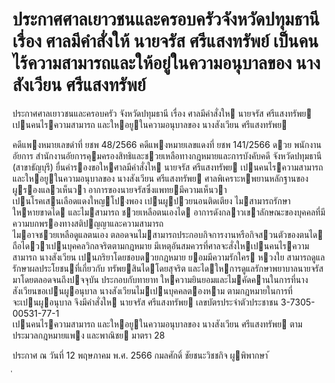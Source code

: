 
# ประกาศศาลเยาวชนและครอบครัวจังหวัดปทุมธานี เรื่อง ศาลมีคำสั่งให้ นายจรัส ศรีแสงทรัพย์ เป็นคนไร้ความสามารถและให้อยู่ในความอนุบาลของ นางสังเวียน ศรีแสงทรัพย์
      
      

      
      

ประกาศศาลเยาวชนและครอบครัว 
จังหวัดปทุมธานี 
เรื่อง   ศาลมีคําสั่งให  นายจรัส  ศรีแสงทรัพย  เปนคนไรความสามารถ 
และใหอยูในความอนุบาลของ  นางสังเวียน  ศรีแสงทรัพย 
 
 
คดีแพงหมายเลขดําที่  ยชพ 48/2566 
คดีแพงหมายเลขแดงที่  ยชพ 141/2566 
ดวย  พนักงานอัยการ  สํานักงานอัยการคุมครองสิทธิและชวยเหลือทางกฎหมายและการบังคับคดี 
จังหวัดปทุมธานี  (สาขาธัญบุรี)  ยื่นคํารองขอใหศาลมีคําสั่งให  นายจรัส  ศรีแสงทรัพย  เปนคนไรความสามารถ 
และใหอยูในความอนุบาลของ  นางสังเวียน  ศรีแสงทรัพย 
ศาลพิเคราะหพยานหลักฐานของผูรองแลวเห็นวา  อาการของนายจรัสซึ่งแพทยมีความเห็นวา   
เปนโรคเสนเลือดแดงใหญโปงพอง  เปนผูปวยนอนติดเตียง  ไมสามารถรักษาใหหายขาดได  และไมสามารถ 
ชวยเหลือตนเองได  อาการดังกลาวเขาลักษณะของบุคคลที่มีความบกพรองทางสติปญญาและความสามารถ   
ไมอาจชวยเหลือดูแลตนเอง  ตลอดจนไมสามารถประกอบกิจการงานหรือกิจสวนตัวของตนได   
ถือไดวาเปนบุคคลวิกลจริตตามกฎหมาย  มีเหตุอันสมควรที่ศาลจะสั่งใหเปนคนไรความสามารถ  นางสังเวียน 
เปนภริยาโดยชอบดวยกฎหมาย  ยอมมีความรักใคร  หวงใย  สามารถดูแลรักษาผลประโยชนที่เกี่ยวกับ 
ทรัพยสินไดโดยสุจริต  และไดใหการดูแลรักษาพยาบาลนายจรัสมาโดยตลอดจนถึงปจจุบัน  ประกอบกับทายาท 
ใหความยินยอมและไมคัดคานในการที่นางสังเวียนขอเปนผูอนุบาล  นางสังเวียนไมเปนบุคคลตองหาม 
ตามกฎหมายในการที่จะเปนผูอนุบาล 
จึงมีคําสั่งให  นายจรัส  ศรีแสงทรัพย  เลขบัตรประจําตัวประชาชน  3-7305-00531-77-1   
เปนคนไรความสามารถ  และใหอยูในความอนุบาลของ  นางสังเวียน  ศรีแสงทรัพย  ตามประมวลกฎหมายแพง 
และพาณิชย  มาตรา  28 
 
ประกาศ  ณ  วันที่  12  พฤษภาคม  พ.ศ.  2566 
กมลศักดิ์  ชัยชนะวิชชกิจ 
ผูพิพากษา 
้
 
่
 